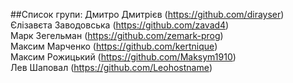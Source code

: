 ##Список групи:
Дмитро Дмитрієв (https://github.com/dirayser)\
Єлізавєта Заводовська (https://github.com/zavad4)\
Марк Зегельман (https://github.com/zemark-prog)\
Максим Марченко (https://github.com/kertnique)\
Максим Рожицький (https://github.com/Maksym1910)\
Лев Шаповал (https://github.com/Leohostname)
